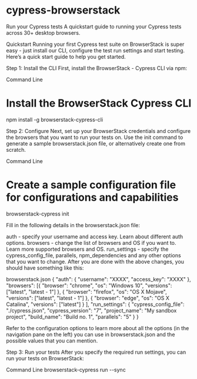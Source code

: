 # cypress-browserstack

Run your Cypress tests
A quickstart guide to running your Cypress tests across 30+ desktop browsers.

Quickstart 
Running your first Cypress test suite on BrowserStack is super easy - just install our CLI, configure the test run settings and start testing. Here’s a quick start guide to help you get started.

Step 1: Install the CLI
First, install the BrowserStack - Cypress CLI via npm:

Command Line
# Install the BrowserStack Cypress CLI
npm install -g browserstack-cypress-cli

Step 2: Configure
Next, set up your BrowserStack credentials and configure the browsers that you want to run your tests on. Use the init command to generate a sample browserstack.json file, or alternatively create one from scratch.

Command Line
# Create a sample configuration file for configurations and capabilities
browserstack-cypress init

Fill in the following details in the browserstack.json file:

 auth - specify your username and access key. Learn about different auth options.
 browsers - change the list of browsers and OS if you want to. Learn more supported browsers and OS.
 run_settings - specify the cypress_config_file, parallels, npm_dependencies and any other options that you want to change.
After you are done with the above changes, you should have something like this:

browserstack.json
{
  "auth": {
    "username": "XXXX",
    "access_key": "XXXX"
  },
  "browsers": [{
      "browser": "chrome",
      "os": "Windows 10",
      "versions": ["latest", "latest - 1"]
    },
    {
      "browser": "firefox",
      "os": "OS X Mojave",
      "versions": ["latest", "latest - 1"]
    },
    {
      "browser": "edge",
      "os": "OS X Catalina",
      "versions": ["latest"]
    }
  ],
  "run_settings": {
    "cypress_config_file": "./cypress.json",
    "cypress_version": "7",
    "project_name": "My sandbox project",
    "build_name": "Build no. 1",
    "parallels": "5"
  }
}

Refer to the configuration options to learn more about all the options (in the navigation pane on the left) you can use in browserstack.json and the possible values that you can mention.

Step 3: Run your tests
After you specify the required run settings, you can run your tests on BrowserStack:

Command Line
browserstack-cypress run --sync
